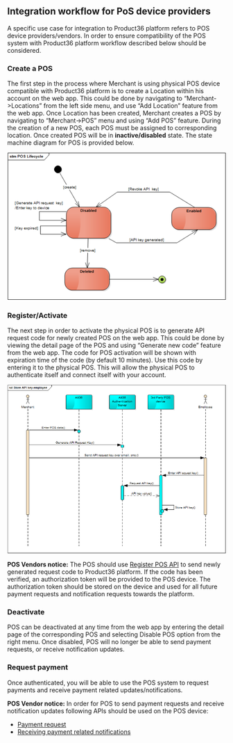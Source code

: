 ## Integration workflow for PoS device providers
A specific use case for integration to Product36 platform refers to POS device providers/vendors. In order to ensure compatibility of the POS system with Product36 platform workflow described below should be considered.
### Create a POS
The first step in the process where Merchant is using physical POS device compatible with Product36 platform is to create a Location within his account on the web app. This could be done by navigating to “Merchant->Locations” from the left side menu, and use “Add Location” feature from the web app. Once Location has been created, Merchant creates a POS by navigating to “Merchant->POS” menu and using “Add POS” feature.  During the creation of a new POS, each POS must be assigned to corresponding location. Once created POS will be in **inactive/disabled** state. The state machine diagram for POS is provided below.

![POS workflow](/images/image1.png)


### Register/Activate
The next step in order to activate the physical POS is to generate API request code for newly created POS on the web app. This could be done by viewing the detail page of the POS and using “Generate new code” feature from the web app. The code for POS activation will be shown with expiration time of the code (by default 10 minutes). Use this code by entering it to the physical POS. This will allow the physical POS to authenticate itself and connect itself with your account.

![POS workflow](/images/image3.png)

**POS Vendors notice:**
The POS should use [Register POS API](#register-pos-with-api-request-code) to send newly generated request code to Product36 platform. If the code has been verified, an authorization token will be provided to the POS device. The authorization token should be stored on the device and used for all future payment requests and notification requests towards the platform.

### Deactivate
POS can be deactivated at any time from the web app by entering the detail page of the corresponding POS and selecting Disable POS option from the right menu. Once disabled, POS will no longer be able to send payment requests, or receive notification updates.
### Request payment
Once authenticated, you will be able to use the POS system to request payments and receive payment related updates/notifications.

**POS Vendor notice:**
In order for POS to send payment requests and receive notification updates following APIs should be used on the POS device:

* [Payment request](#pos)
* [Receiving payment related notifications](#payment-notification)
